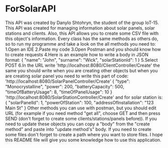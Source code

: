 # ForSolarAPI
This API was created by Danylo Shtohryn, the student of the group IoT-15. This API was created for managing information about solar panels, solar stations and clients. Also, this API allows you to create some CSV file with this object's information. Every class has the same methods as others do, so to run my programme and take a look on the all methods you need to: 1.Open an IDE 2.Paste my code 3.Open Postman and you should know how to create requests 4.Here is an example how to write a body in JSON format: { "name": "John", "surname": "Wick", "solarStationId": 1 } 5.Select POST 6.In the URL write 'http://localhost:8080/ClientController/Create' the same you should write when you are creating other objects but when you are creating solar panel you need to write this part of code: 'http://localhost:8080/SolarPanelController/Create' { "type": "Monocrystalline", "power": 200, "batteryCapacity": 500, "timeOfBatteryUsage": 8, "timeOfPanelUsage": 10 } 'http://localhost:8080/SolarStationController/Create' and for solar station is: { "solarPanelId": 1, "powerOfStation": 100, "addressOfInstallation": "123 Main St" } Other methods you can use with postman, but you should edit URL (for example if you need method "get all", choose GET and then press SEND (don't forget to create some clients/stations/panels before)). If you need to update these objects you can copy a "body" from the "create method" and paste into "update method's" body. If you need to create some files don't forget to create a path where you want to store files. I hope this README file will give you some knowledge how to use this application.
